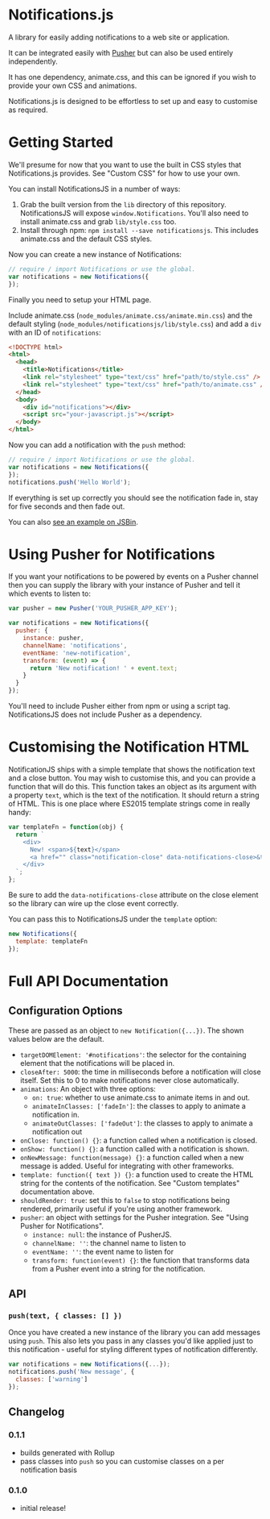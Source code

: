# Notifications.js

A library for easily adding notifications to a web site or application.

It can be integrated easily with [Pusher](http://pusher.com) but can also be used entirely independently.

It has one dependency, animate.css, and this can be ignored if you wish to provide your own CSS and animations.

Notifications.js is designed to be effortless to set up and easy to customise as required.

# Getting Started

We'll presume for now that you want to use the built in CSS styles that Notifications.js provides. See "Custom CSS" for how to use your own.

You can install NotificationsJS in a number of ways:

1. Grab the built version from the `lib` directory of this repository. NotificationsJS will expose `window.Notifications`. You'll also need to install animate.css and grab `lib/style.css` too.
2. Install through npm: `npm install --save notificationsjs`. This includes animate.css and the default CSS styles.

Now you can create a new instance of Notifications:

```javascript
// require / import Notifications or use the global.
var notifications = new Notifications({
});
```

Finally you need to setup your HTML page.

Include animate.css (`node_modules/animate.css/animate.min.css`) and the default styling (`node_modules/notificationsjs/lib/style.css`) and add a `div` with an ID of `notifications`:

```html
<!DOCTYPE html>
<html>
  <head>
    <title>Notifications</title>
    <link rel="stylesheet" type="text/css" href="path/to/style.css" />
    <link rel="stylesheet" type="text/css" href="path/to/animate.css" />
  </head>
  <body>
    <div id="notifications"></div>
    <script src="your-javascript.js"></script>
  </body>
</html>
```

Now you can add a notification with the `push` method:

```javascript
// require / import Notifications or use the global.
var notifications = new Notifications({
});
notifications.push('Hello World');
```

If everything is set up correctly you should see the notification fade in, stay for five seconds and then fade out.

You can also [see an example on JSBin](http://jsbin.com/dewiyekoku/edit?html,js,output).

# Using Pusher for Notifications

If you want your notifications to be powered by events on a Pusher channel then you can supply the library with your instance of Pusher and tell it which events to listen to:

```javascript
var pusher = new Pusher('YOUR_PUSHER_APP_KEY');

var notifications = new Notifications({
  pusher: {
    instance: pusher,
    channelName: 'notifications',
    eventName: 'new-notification',
    transform: (event) => {
      return 'New notification! ' + event.text;
    }
  }
});
```

You'll need to include Pusher either from npm or using a script tag. NotificationsJS does not include Pusher as a dependency.

# Customising the Notification HTML

NotificationJS ships with a simple template that shows the notification text and a close button. You may wish to customise this, and you can provide a function that will do this. This function takes an object as its argument with a property `text`, which is the text of the notification. It should return a string of HTML. This is one place where ES2015 template strings come in really handy:

```js
var templateFn = function(obj) {
  return `
    <div>
      New! <span>${text}</span>
      <a href="" class="notification-close" data-notifications-close>&times;</a>
    </div>
  `;
};
```

Be sure to add the `data-notifications-close` attribute on the close element so the library can wire up the close event correctly.

You can pass this to NotificationsJS under the `template` option:

```js
new Notifications({
  template: templateFn
});
```

# Full API Documentation

## Configuration Options

These are passed as an object to `new Notification({...})`. The shown values below are the default.

- `targetDOMElement: '#notifications'`: the selector for the containing element that the notifications will be placed in.
- `closeAfter: 5000`: the time in milliseconds before a notification will close itself. Set this to 0 to make notifications never close automatically.
- `animations`: An object with three options:
    - `on: true`: whether to use animate.css to animate items in and out.
    - `animateInClasses: ['fadeIn']`: the classes to apply to animate a notification in.
    - `animateOutClasses: ['fadeOut']`: the classes to apply to animate a notification out
- `onClose: function() {}`: a function called when a notification is closed.
- `onShow: function() {}`: a function called with a notification is shown.
- `onNewMessage: function(message) {}`: a function called when a new message is added. Useful for integrating with other frameworks.
- `template: function({ text }) {}`: a function used to create the HTML string for the contents of the notification. See "Custom templates" documentation above.
- `shouldRender: true`: set this to `false` to stop notifications being rendered, primarily useful if you're using another framework.
- `pusher`: an object with settings for the Pusher integration. See "Using Pusher for Notifications".
    - `instance: null`: the instance of PusherJS.
    - `channelName: ''`: the channel name to listen to
    - `eventName: ''`: the event name to listen for
    - `transform: function(event) {}`: the function that transforms data from a Pusher event into a string for the notification.

      
## API

### `push(text, { classes: [] })`

Once you have created a new instance of the library you can add messages using `push`. This also lets you pass in any classes you'd like applied just to this notification - useful for styling different types of notification differently.

```javascript
var notifications = new Notifications({...});
notifications.push('New message', {
  classes: ['warning']
});
```

## Changelog


### 0.1.1
- builds generated with Rollup
- pass classes into `push` so you can customise classes on a per notification basis

### 0.1.0
- initial release!


